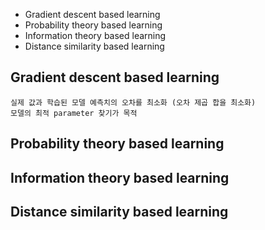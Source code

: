 - Gradient descent based learning
- Probability theory based learning
- Information theory based learning
- Distance similarity based learning


## Gradient descent based learning
```
실제 값과 학습된 모델 예측치의 오차를 최소화 (오차 제곱 합을 최소화)
모델의 최적 parameter 찾기가 목적
```



## Probability theory based learning







## Information theory based learning






## Distance similarity based learning
